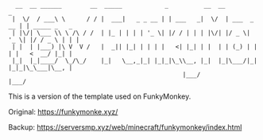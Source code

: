 ```
  __  __ ______        __  _____            _          __  __             _              
 |  \/  / ___\ \      / / |  ___|   _ _ __ | | ___   _|  \/  | ___  _ __ | | _____ _   _ 
 | |\/| \___ \\ \ /\ / /  | |_ | | | | '_ \| |/ / | | | |\/| |/ _ \| '_ \| |/ / _ \ | | |
 | |  | |___) |\ V  V /   |  _|| |_| | | | |   <| |_| | |  | | (_) | | | |   <  __/ |_| |
 |_|  |_|____/  \_/\_/    |_|   \__,_|_| |_|_|\_\\__, |_|  |_|\___/|_| |_|_|\_\___|\__, |
                                                 |___/                             |___/ 
```

This is a version of the template used on FunkyMonkey.

Original: https://funkymonke.xyz/

Backup: https://serversmp.xyz/web/minecraft/funkymonkey/index.html
